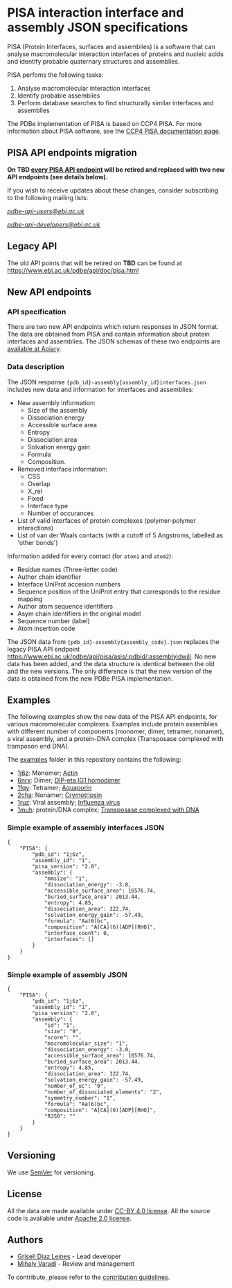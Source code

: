 # PISA interaction interface and assembly JSON specifications

PISA (Protein Interfaces, surfaces and assemblies) is a software that can analyse macromolecular interaction interfaces of proteins and nucleic acids and identify probable quaternary structures and assemblies.

PISA perfoms the following tasks:

1. Analyse macromolecular interaction interfaces 
2. Identify probable assemblies
3. Perform database searches to find structurally similar interfaces and assemblies

The PDBe implementation of PISA is based on CCP4 PISA. For more information about PISA software, see the [CCP4 PISA documentation page](https://www.ccp4.ac.uk/html/pisa.html).

## PISA API endpoints migration

**On TBD [every PISA API endpoint](https://www.ebi.ac.uk/pdbe/api/doc/pisa.html) will be retired and replaced with two new API endpoints (see details below).**

If you wish to receive updates about these changes, consider subscribing to the following mailing lists:

*pdbe-api-users@ebi.ac.uk*

*pdbe-api-developers@ebi.ac.uk* 

## Legacy API

The old API points that will be retired on **TBD** can be found at https://www.ebi.ac.uk/pdbe/api/doc/pisa.html

## New API endpoints

### API specification
There are two new API endpoints which return responses in JSON format. The data are obtained from PISA and contain information about protein interfaces and assemblies. The JSON schemas of these two endpoints are [available at Apiary](https://pisalite.docs.apiary.io/#reference/0/pisaqualifierjson/interaction-interface-data-per-pdb-assembly-entry).

### Data description
The JSON response `{pdb_id}-assembly{assembly_id}interfaces.json` includes new data and information for interfaces and assemblies:
- New assembly information: 
  - Size of the assembly
  - Dissociation energy
  - Accessible surface area
  - Entropy
  - Dissociation area
  - Solvation energy gain
  - Formula
  - Composition.
- Removed interface information: 
  - CSS
  - Overlap
  - X_rel
  - Fixed 
  - Interface type 
  - Number of occurances
- List of valid interfaces of protein complexes (polymer-polymer interactions) 
- List of van der Waals contacts (with a cutoff of 5 Angstroms, labelled as 'other bonds')

Information added for every contact (for `atom1` and `atom2`):

- Residue names (Three-letter code)
- Author chain identifier
- Interface UniProt accesion numbers
- Sequence position of the UniProt entry that corresponds to the residue mapping 
- Author atom sequence identifiers 
- Asym chain identifiers in the original model 
- Sequence number (label)
- Atom insertion code

The JSON data from `{pdb_id}-assembly{assembly_code}.json` replaces the legacy PISA API endpoint https://www.ebi.ac.uk/pdbe/api/pisa/asis/:pdbid/:assemblyidwill. No new data has been added, and the data structure is identical between the old and the new versions. The only difference is that the new version of the data is obtained from the new PDBe PISA implementation.

## Examples 

The following examples show the new data of the PISA API endpoints, for various macromolecular complexes. Examples include protein assemblies with different number of components (monomer, dimer, tetramer, nonamer), a viral assembly, and a protein-DNA complex (Transposase complexed with tramposon end DNA).

The [examples](https://github.com/PDBe-KB/pdbe-pisa-json/tree/main/examples) folder in this repository contains the following:

- [1j6z](https://github.com/PDBe-KB/pdbe-pisa-json/tree/main/examples/monomer_1j6z): Monomer; [Actin](https://www.ebi.ac.uk/pdbe/entry/pdb/1j6z)
- [6nrx](https://github.com/PDBe-KB/pdbe-pisa-json/tree/main/examples/dimer_6nrx): Dimer; [DIP-eta IG1 homodimer](https://www.ebi.ac.uk/pdbe/entry/pdb/6nrx)
- [1fqy](https://github.com/PDBe-KB/pdbe-pisa-json/tree/main/examples/tetramer_1fpy): Tetramer; [Aquaporin](https://www.ebi.ac.uk/pdbe/entry/pdb/1fqy)
- [2cha](https://github.com/PDBe-KB/pdbe-pisa-json/tree/main/examples/nonamer_2cha): Nonamer; [Crymotripsin](https://www.ebi.ac.uk/pdbe/entry/pdb/2cha)
- [1ruz](https://github.com/PDBe-KB/pdbe-pisa-json/tree/main/examples/virus_1ruz): Viral assembly; [Influenza virus](https://www.ebi.ac.uk/pdbe/entry/pdb/1ruz)
- [1muh](https://github.com/PDBe-KB/pdbe-pisa-json/tree/main/examples/complex_dna_1muh): protein/DNA complex; [Transposase complexed with DNA](https://www.ebi.ac.uk/pdbe/entry/pdb/1muh)

### Simple example of assembly interfaces JSON
```
{
    "PISA": {
        "pdb_id": "1j6z", 
        "assembly_id": "1", 
        "pisa_version": "2.0", 
        "assembly": {
            "mmsize": "1", 
            "dissociation_energy": -3.0, 
            "accessible_surface_area": 16576.74, 
            "buried_surface_area": 2013.44, 
            "entropy": 4.85, 
            "dissociation_area": 322.74, 
            "solvation_energy_gain": -57.49, 
            "formula": "Aa(6)bc", 
            "composition": "A[CA](6)[ADP][RHO]", 
            "interface_count": 0, 
            "interfaces": []
        }
    }
}
```

### Simple example of assembly JSON
```
{
    "PISA": {
        "pdb_id": "1j6z", 
        "assembly_id": "1", 
        "pisa_version": "2.0", 
        "assembly": {
            "id": "1", 
            "size": "9", 
            "score": "", 
            "macromolecular_size": "1", 
            "dissociation_energy": -3.0, 
            "accessible_surface_area": 16576.74, 
            "buried_surface_area": 2013.44, 
            "entropy": 4.85, 
            "dissociation_area": 322.74, 
            "solvation_energy_gain": -57.49, 
            "number_of_uc": "0", 
            "number_of_dissociated_elements": "2", 
            "symmetry_number": "1", 
            "formula": "Aa(6)bc", 
            "composition": "A[CA](6)[ADP][RHO]", 
            "R350": ""
        }
    }
}
```

## Versioning

We use [SemVer](https://semver.org) for versioning.

## License

All the data are made available under [CC-BY 4.0 license](https://creativecommons.org/licenses/by/4.0/). All the source code is available under [Apache 2.0 license](https://github.com/PDBe-KB/pdbe-pisa-json/blob/main/LICENSE).

## Authors
* [Grisell Diaz Leines](https://github.com/grisell) - Lead developer
* [Mihaly Varadi](https://github.com/mvaradi) - Review and management 

To contribute, please refer to the [contribution guidelines](https://github.com/PDBe-KB/pdbe-pisa-json/blob/main/CONTRIBUTING.md).
